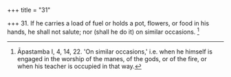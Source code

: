 +++
title = "31"

+++
31. If he carries a load of fuel or holds a pot, flowers, or food in his hands, he shall not salute; nor (shall he do it) on similar occasions. [^27] 


[^27]:  Āpastamba I, 4, 14, 22. 'On similar occasions,' i.e. when he himself is engaged in the worship of the manes, of the gods, or of the fire, or when his teacher is occupied in that way.
